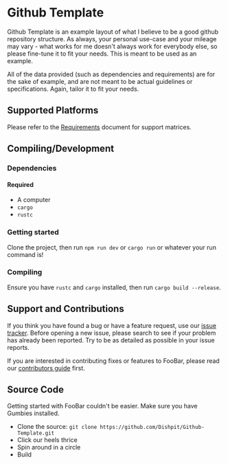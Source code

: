# Github Template

Github Template is an example layout of what I believe to be a good github repository structure. As always, your personal use-case and your mileage may vary - what works for me doesn't always work for everybody else, so please fine-tune it to fit your needs. This is meant to be used as an example.

All of the data provided (such as dependencies and requirements) are for the sake of example, and are not meant to be actual guidelines or specifications. Again, tailor it to fit your needs.

## Supported Platforms

Please refer to the [Requirements](./REQUIREMENTS.md) document for support matrices.

## Compiling/Development

### Dependencies

#### Required

- A computer
- `cargo`
- `rustc`

### Getting started

Clone the project, then run `npm run dev` or `cargo run` or whatever your run command is!

### Compiling

Ensure you have `rustc` and `cargo` installed, then run `cargo build --release`.

## Support and Contributions

If you think you have found a bug or have a feature request, use our [issue tracker](https://github.com/Dishpit/github-template/issues). Before opening a new issue, please search to see if your problem has already been reported. Try to be as detailed as possible in your issue reports.

If you are interested in contributing fixes or features to FooBar, please read our [contributors guide](CONTRIBUTING.md) first.

## Source Code

Getting started with FooBar couldn't be easier. Make sure you have Gumbies installed.

 * Clone the source: `git clone https://github.com/Dishpit/Github-Template.git`
 * Click our heels thrice
 * Spin around in a circle
 * Build
